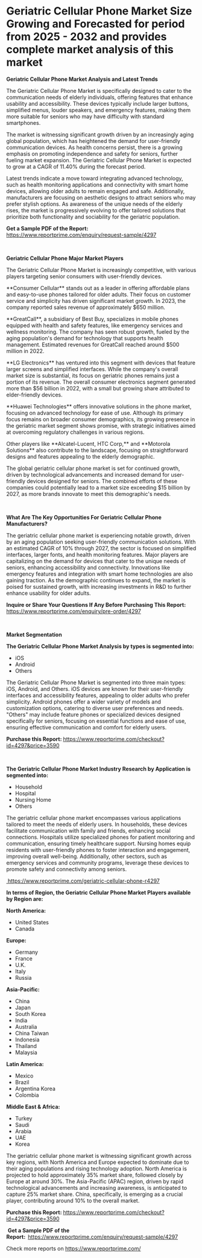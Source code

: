 <p><h1>Geriatric Cellular Phone Market Size Growing and Forecasted for period from 2025 - 2032 and provides complete market analysis of this market</h1></p><p><strong>Geriatric Cellular Phone Market Analysis and Latest Trends</strong></p>
<p><p>The Geriatric Cellular Phone Market is specifically designed to cater to the communication needs of elderly individuals, offering features that enhance usability and accessibility. These devices typically include larger buttons, simplified menus, louder speakers, and emergency features, making them more suitable for seniors who may have difficulty with standard smartphones.</p><p>The market is witnessing significant growth driven by an increasingly aging global population, which has heightened the demand for user-friendly communication devices. As health concerns persist, there is a growing emphasis on promoting independence and safety for seniors, further fueling market expansion. The Geriatric Cellular Phone Market is expected to grow at a CAGR of 11.40% during the forecast period. </p><p>Latest trends indicate a move toward integrating advanced technology, such as health monitoring applications and connectivity with smart home devices, allowing older adults to remain engaged and safe. Additionally, manufacturers are focusing on aesthetic designs to attract seniors who may prefer stylish options. As awareness of the unique needs of the elderly rises, the market is progressively evolving to offer tailored solutions that prioritize both functionality and sociability for the geriatric population.</p></p>
<p><strong>Get a Sample PDF of the Report:&nbsp;</strong> <a href="https://www.reportprime.com/enquiry/request-sample/4297?utm_campaign=3558&utm_medium=2&utm_source=Github&utm_content=ia&utm_term=19032025&utm_id=geriatric-cellular-phone">https://www.reportprime.com/enquiry/request-sample/4297</a></p>
<p>&nbsp;</p>
<p><strong>Geriatric Cellular Phone Major Market Players</strong></p>
<p><p>The Geriatric Cellular Phone Market is increasingly competitive, with various players targeting senior consumers with user-friendly devices. </p><p>**Consumer Cellular** stands out as a leader in offering affordable plans and easy-to-use phones tailored for older adults. Their focus on customer service and simplicity has driven significant market growth. In 2023, the company reported sales revenue of approximately $650 million. </p><p>**GreatCall**, a subsidiary of Best Buy, specializes in mobile phones equipped with health and safety features, like emergency services and wellness monitoring. The company has seen robust growth, fueled by the aging population's demand for technology that supports health management. Estimated revenues for GreatCall reached around $500 million in 2022.</p><p>**LG Electronics** has ventured into this segment with devices that feature larger screens and simplified interfaces. While the company's overall market size is substantial, its focus on geriatric phones remains just a portion of its revenue. The overall consumer electronics segment generated more than $56 billion in 2022, with a small but growing share attributed to elder-friendly devices.</p><p>**Huawei Technologies** offers innovative solutions in the phone market, focusing on advanced technology for ease of use. Although its primary focus remains on broader consumer demographics, its growing presence in the geriatric market segment shows promise, with strategic initiatives aimed at overcoming regulatory challenges in various regions.</p><p>Other players like **Alcatel-Lucent, HTC Corp,** and **Motorola Solutions** also contribute to the landscape, focusing on straightforward designs and features appealing to the elderly demographic. </p><p>The global geriatric cellular phone market is set for continued growth, driven by technological advancements and increased demand for user-friendly devices designed for seniors. The combined efforts of these companies could potentially lead to a market size exceeding $15 billion by 2027, as more brands innovate to meet this demographic's needs.</p></p>
<p>&nbsp;</p>
<p><strong>What Are The Key Opportunities For Geriatric Cellular Phone Manufacturers?</strong></p>
<p><p>The geriatric cellular phone market is experiencing notable growth, driven by an aging population seeking user-friendly communication solutions. With an estimated CAGR of 10% through 2027, the sector is focused on simplified interfaces, larger fonts, and health monitoring features. Major players are capitalizing on the demand for devices that cater to the unique needs of seniors, enhancing accessibility and connectivity. Innovations like emergency features and integration with smart home technologies are also gaining traction. As the demographic continues to expand, the market is poised for sustained growth, with increasing investments in R&D to further enhance usability for older adults.</p></p>
<p><strong>Inquire or Share Your Questions If Any Before Purchasing This Report:</strong> <a href="https://www.reportprime.com/enquiry/pre-order/4297?utm_campaign=3558&utm_medium=2&utm_source=Github&utm_content=ia&utm_term=19032025&utm_id=geriatric-cellular-phone">https://www.reportprime.com/enquiry/pre-order/4297</a></p>
<p>&nbsp;</p>
<p><strong>Market Segmentation</strong></p>
<p><strong>The Geriatric Cellular Phone Market Analysis by types is segmented into:</strong></p>
<p><ul><li>iOS</li><li>Android</li><li>Others</li></ul></p>
<p><p>The Geriatric Cellular Phone Market is segmented into three main types: iOS, Android, and Others. iOS devices are known for their user-friendly interfaces and accessibility features, appealing to older adults who prefer simplicity. Android phones offer a wider variety of models and customization options, catering to diverse user preferences and needs. "Others" may include feature phones or specialized devices designed specifically for seniors, focusing on essential functions and ease of use, ensuring effective communication and comfort for elderly users.</p></p>
<p><strong>Purchase this Report:&nbsp;</strong><a href="https://www.reportprime.com/checkout?id=4297&price=3590&utm_campaign=3558&utm_medium=2&utm_source=Github&utm_content=ia&utm_term=19032025&utm_id=geriatric-cellular-phone">https://www.reportprime.com/checkout?id=4297&price=3590</a></p>
<p>&nbsp;</p>
<p><strong>The Geriatric Cellular Phone Market Industry Research by Application is segmented into:</strong></p>
<p><ul><li>Household</li><li>Hospital</li><li>Nursing Home</li><li>Others</li></ul></p>
<p><p>The geriatric cellular phone market encompasses various applications tailored to meet the needs of elderly users. In households, these devices facilitate communication with family and friends, enhancing social connections. Hospitals utilize specialized phones for patient monitoring and communication, ensuring timely healthcare support. Nursing homes equip residents with user-friendly phones to foster interaction and engagement, improving overall well-being. Additionally, other sectors, such as emergency services and community programs, leverage these devices to promote safety and connectivity among seniors.</p></p>
<p><a href="https://www.reportprime.com/geriatric-cellular-phone-r4297?utm_campaign=3558&utm_medium=2&utm_source=Github&utm_content=ia&utm_term=19032025&utm_id=geriatric-cellular-phone">&nbsp;https://www.reportprime.com/geriatric-cellular-phone-r4297</a></p>
<p><strong>In terms of Region, the Geriatric Cellular Phone Market Players available by Region are:</strong></p>
<p>
    <p> <strong> North America: </strong>
        <ul>
            <li>United States</li>
            <li>Canada</li>
        </ul>
        </p> 
    <p> <strong> Europe: </strong>
        <ul>
            <li>Germany</li>
            <li>France</li>
            <li>U.K.</li>
            <li>Italy</li>
            <li>Russia</li>
        </ul>
        </p> 
    <p> <strong> Asia-Pacific: </strong>
        <ul>
            <li>China</li>
            <li>Japan</li>
            <li>South Korea</li>
            <li>India</li>
            <li>Australia</li>
            <li>China Taiwan</li>
            <li>Indonesia</li>
            <li>Thailand</li>
            <li>Malaysia</li>
        </ul>
        </p> 
    <p> <strong> Latin America: </strong>
        <ul>
            <li>Mexico</li>
            <li>Brazil</li>
            <li>Argentina Korea</li>
            <li>Colombia</li>
        </ul>
        </p> 
    <p> <strong> Middle East & Africa: </strong>
        <ul>
            <li>Turkey</li>
            <li>Saudi</li>
            <li>Arabia</li>
            <li>UAE</li>
            <li>Korea</li>
        </ul>
    </p>
    </p>
<p><p>The geriatric cellular phone market is witnessing significant growth across key regions, with North America and Europe expected to dominate due to their aging populations and rising technology adoption. North America is projected to hold approximately 35% market share, followed closely by Europe at around 30%. The Asia-Pacific (APAC) region, driven by rapid technological advancements and increasing awareness, is anticipated to capture 25% market share. China, specifically, is emerging as a crucial player, contributing around 10% to the overall market.</p></p>
<p><strong>Purchase this Report: </strong><a href="https://www.reportprime.com/checkout?id=4297&price=3590&utm_campaign=3558&utm_medium=2&utm_source=Github&utm_content=ia&utm_term=19032025&utm_id=geriatric-cellular-phone">https://www.reportprime.com/checkout?id=4297&price=3590</a></p>
<p>&nbsp;<strong>Get a Sample PDF of the Report:&nbsp;&nbsp;</strong><a href="https://www.reportprime.com/enquiry/request-sample/4297?utm_campaign=3558&utm_medium=2&utm_source=Github&utm_content=ia&utm_term=19032025&utm_id=geriatric-cellular-phone">https://www.reportprime.com/enquiry/request-sample/4297</a></p>
<p><strong></strong></p>
<p>Check more reports on <a href="https://www.reportprime.com/?utm_campaign=3558&utm_medium=2&utm_source=Github&utm_content=ia&utm_term=19032025&utm_id=geriatric-cellular-phone">https://www.reportprime.com/</a></p>